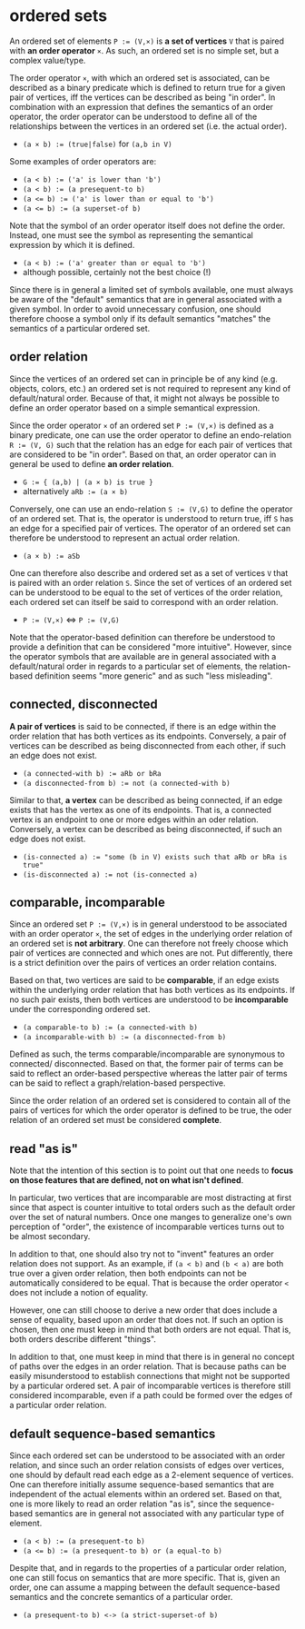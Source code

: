 
<!-- ======================================================================= -->
# ordered sets

An ordered set of elements `P := (V,×)` is **a set of vertices** `V` that is
paired with **an order operator** `×`. As such, an ordered set is no simple set,
but a complex value/type.

The order operator `×`, with which an ordered set is associated, can be
described as a binary predicate which is defined to return true for a given
pair of vertices, iff the vertices can be described as being "in order". In
combination with an expression that defines the semantics of an order operator,
the order operator can be understood to define all of the relationships between
the vertices in an ordered set (i.e. the actual order).

* `(a × b) := (true|false)` for `(a,b in V)`

Some examples of order operators are:

* `(a < b) := ('a' is lower than 'b')`
* `(a < b) := (a presequent-to b)`
* `(a <= b) := ('a' is lower than or equal to 'b')`
* `(a <= b) := (a superset-of b)`

Note that the symbol of an order operator itself does not define the order.
Instead, one must see the symbol as representing the semantical expression
by which it is defined.

* `(a < b) := ('a' greater than or equal to 'b')`
* although possible, certainly not the best choice (!)

Since there is in general a limited set of symbols available, one must always
be aware of the "default" semantics that are in general associated with a given
symbol. In order to avoid unnecessary confusion, one should therefore choose a
symbol only if its default semantics "matches" the semantics of a particular
ordered set.

<!-- ======================================================================= -->
## order relation

Since the vertices of an ordered set can in principle be of any kind (e.g.
objects, colors, etc.) an ordered set is not required to represent any kind
of default/natural order. Because of that, it might not always be possible
to define an order operator based on a simple semantical expression.

Since the order operator `×` of an ordered set `P := (V,×)` is defined as a
binary predicate, one can use the order operator to define an endo-relation
`R := (V, G)` such that the relation has an edge for each pair of vertices
that are considered to be "in order". Based on that, an order operator can
in general be used to define **an order relation**.

* `G := { (a,b) | (a × b) is true }`
* alternatively `aRb := (a × b)`

Conversely, one can use an endo-relation `S := (V,G)` to define the operator
of an ordered set. That is, the operator is understood to return true, iff `S`
has an edge for a specified pair of vertices. The operator of an ordered set
can therefore be understood to represent an actual order relation.

* `(a × b) := aSb`

One can therefore also describe and ordered set as a set of vertices `V` that
is paired with an order relation `S`. Since the set of vertices of an ordered
set can be understood to be equal to the set of vertices of the order relation,
each ordered set can itself be said to correspond with an order relation.

* `P := (V,×)` <=> `P := (V,G)`

Note that the operator-based definition can therefore be understood to provide a
definition that can be considered "more intuitive". However, since the operator
symbols that are available are in general associated with a default/natural
order in regards to a particular set of elements, the relation-based definition
seems "more generic" and as such "less misleading".

<!-- ======================================================================= -->
## connected, disconnected

**A pair of vertices** is said to be connected, if there is an edge within the
order relation that has both vertices as its endpoints. Conversely, a pair of
vertices can be described as being disconnected from each other, if such an
edge does not exist.

* `(a connected-with b) := aRb or bRa`
* `(a disconnected-from b) := not (a connected-with b)`

Similar to that, **a vertex** can be described as being connected, if an edge
exists that has the vertex as one of its endpoints. That is, a connected vertex
is an endpoint to one or more edges within an oder relation. Conversely, a
vertex can be described as being disconnected, if such an edge does not exist.

* `(is-connected a) := "some (b in V) exists such that aRb or bRa is true"`
* `(is-disconnected a) := not (is-connected a)`

<!-- ======================================================================= -->
## comparable, incomparable

Since an ordered set `P := (V,×)` is in general understood to be associated
with an order operator `×`, the set of edges in the underlying order relation
of an ordered set is **not arbitrary**. One can therefore not freely choose
which pair of vertices are connected and which ones are not. Put differently,
there is a strict definition over the pairs of vertices an order relation
contains.

Based on that, two vertices are said to be **comparable**, if an edge exists
within the underlying order relation that has both vertices as its endpoints.
If no such pair exists, then both vertices are understood to be **incomparable**
under the corresponding ordered set.

* `(a comparable-to b) := (a connected-with b)`
* `(a incomparable-with b) := (a disconnected-from b)`

Defined as such, the terms comparable/incomparable are synonymous to connected/
disconnected. Based on that, the former pair of terms can be said to reflect an
order-based perspective whereas the latter pair of terms can be said to reflect
a graph/relation-based perspective.

Since the order relation of an ordered set is considered to contain all of the
pairs of vertices for which the order operator is defined to be true, the oder
relation of an ordered set must be considered **complete**.

<!-- ======================================================================= -->
## read "as is"

Note that the intention of this section is to point out that one needs to
**focus on those features that are defined, not on what isn't defined**.

In particular, two vertices that are incomparable are most distracting at
first since that aspect is counter intuitive to total orders such as the default
order over the set of natural numbers. Once one manges to generalize one's own
perception of "order", the existence of incomparable vertices turns out to be
almost secondary.

In addition to that, one should also try not to "invent" features an order
relation does not support. As an example, if `(a < b)` and `(b < a)` are both
true over a given order relation, then both endpoints can not be automatically
considered to be equal. That is because the order operator `<` does not include
a notion of equality.

However, one can still choose to derive a new order that does include a sense
of equality, based upon an order that does not. If such an option is chosen,
then one must keep in mind that both orders are not equal. That is, both orders
describe different "things".

In addition to that, one must keep in mind that there is in general no concept
of paths over the edges in an order relation. That is because paths can be
easily misunderstood to establish connections that might not be supported by
a particular ordered set. A pair of incomparable vertices is therefore still
considered incomparable, even if a path could be formed over the edges of a
particular order relation.

<!-- ======================================================================= -->
## default sequence-based semantics

Since each ordered set can be understood to be associated with an order relation,
and since such an order relation consists of edges over vertices, one should by
default read each edge as a 2-element sequence of vertices. One can therefore
initially assume sequence-based semantics that are independent of the actual
elements within an ordered set. Based on that, one is more likely to read an
order relation "as is", since the sequence-based semantics are in general not
associated with any particular type of element.

* `(a < b) := (a presequent-to b)`
* `(a <= b) := (a presequent-to b) or (a equal-to b)`

Despite that, and in regards to the properties of a particular order relation,
one can still focus on semantics that are more specific. That is, given an
order, one can assume a mapping between the default sequence-based semantics
and the concrete semantics of a particular order.

* `(a presequent-to b) <-> (a strict-superset-of b)`
